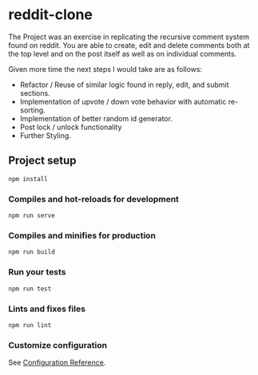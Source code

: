 # reddit-clone

The Project was an exercise in replicating the recursive comment system found on reddit. You are able to create, edit and delete comments both at the top level and on the post itself as well as on individual comments.

Given more time the next steps I would take are as follows:  
- Refactor / Reuse of similar logic found in reply, edit, and submit sections.
- Implementation of upvote / down vote behavior with automatic re-sorting.
- Implementation of better random id generator.
- Post lock / unlock functionality
- Further Styling.

## Project setup
```
npm install
```

### Compiles and hot-reloads for development
```
npm run serve
```

### Compiles and minifies for production
```
npm run build
```

### Run your tests
```
npm run test
```

### Lints and fixes files
```
npm run lint
```

### Customize configuration
See [Configuration Reference](https://cli.vuejs.org/config/).
